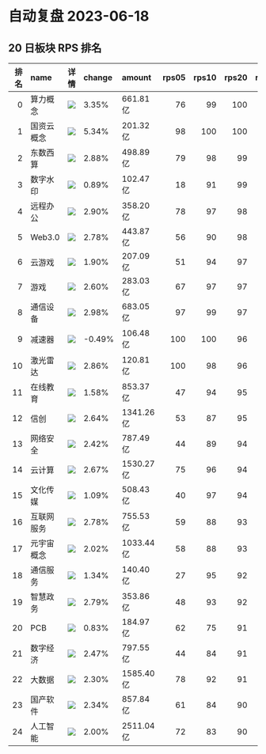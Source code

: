 # 自动复盘 2023-06-18
## 20 日板块 RPS 排名
|   排名 | name       | 详情                                                                                                | change   | amount    |   rps05 |   rps10 |   rps20 |   rps50 |   rps120 |   rps250 | volume       |
|-------:|:-----------|:----------------------------------------------------------------------------------------------------|:---------|:----------|--------:|--------:|--------:|--------:|---------:|---------:|:-------------|
|      0 | 算力概念   | ![](https://sykent-blog-image.oss-cn-beijing.aliyuncs.com/quant/image/2023/6/1687077225122-tmp.jpg) | 3.35%    | 661.81亿  |      76 |      99 |     100 |      99 |        0 |        0 | 2142.93万手  |
|      1 | 国资云概念 | ![](https://sykent-blog-image.oss-cn-beijing.aliyuncs.com/quant/image/2023/6/1687077226650-tmp.jpg) | 5.34%    | 201.32亿  |      98 |     100 |     100 |      93 |       98 |      100 | 834.08万手   |
|      2 | 东数西算   | ![](https://sykent-blog-image.oss-cn-beijing.aliyuncs.com/quant/image/2023/6/1687077227671-tmp.jpg) | 2.88%    | 498.89亿  |      79 |      98 |      99 |      95 |       99 |       99 | 2554.57万手  |
|      3 | 数字水印   | ![](https://sykent-blog-image.oss-cn-beijing.aliyuncs.com/quant/image/2023/6/1687077228392-tmp.jpg) | 0.89%    | 102.47亿  |      18 |      91 |      99 |      88 |        0 |        0 | 588.96万手   |
|      4 | 远程办公   | ![](https://sykent-blog-image.oss-cn-beijing.aliyuncs.com/quant/image/2023/6/1687077229458-tmp.jpg) | 2.90%    | 358.20亿  |      78 |      97 |      98 |      77 |       98 |       98 | 1786.56万手  |
|      5 | Web3.0     | ![](https://sykent-blog-image.oss-cn-beijing.aliyuncs.com/quant/image/2023/6/1687077230272-tmp.jpg) | 2.78%    | 443.87亿  |      56 |      90 |      98 |      94 |      100 |        0 | 2620.14万手  |
|      6 | 云游戏     | ![](https://sykent-blog-image.oss-cn-beijing.aliyuncs.com/quant/image/2023/6/1687077231236-tmp.jpg) | 1.90%    | 207.09亿  |      51 |      94 |      97 |      98 |       99 |       99 | 1816.08万手  |
|      7 | 游戏       | ![](https://sykent-blog-image.oss-cn-beijing.aliyuncs.com/quant/image/2023/6/1687077232244-tmp.jpg) | 2.60%    | 283.03亿  |      67 |      97 |      97 |     100 |      100 |      100 | 2298.64万手  |
|      8 | 通信设备   | ![](https://sykent-blog-image.oss-cn-beijing.aliyuncs.com/quant/image/2023/6/1687077233241-tmp.jpg) | 2.98%    | 683.05亿  |      97 |      99 |      97 |      97 |       93 |       94 | 2797.84万手  |
|      9 | 减速器     | ![](https://sykent-blog-image.oss-cn-beijing.aliyuncs.com/quant/image/2023/6/1687077235739-tmp.jpg) | -0.49%   | 106.48亿  |     100 |     100 |      96 |      97 |       83 |        0 | 820.32万手   |
|     10 | 激光雷达   | ![](https://sykent-blog-image.oss-cn-beijing.aliyuncs.com/quant/image/2023/6/1687077237079-tmp.jpg) | 2.86%    | 120.81亿  |     100 |      98 |      96 |      94 |       79 |       88 | 491.07万手   |
|     11 | 在线教育   | ![](https://sykent-blog-image.oss-cn-beijing.aliyuncs.com/quant/image/2023/6/1687077238388-tmp.jpg) | 1.58%    | 853.37亿  |      47 |      94 |      95 |      97 |       97 |       97 | 5390.21万手  |
|     12 | 信创       | ![](https://sykent-blog-image.oss-cn-beijing.aliyuncs.com/quant/image/2023/6/1687077239344-tmp.jpg) | 2.64%    | 1341.26亿 |      53 |      87 |      95 |      73 |       96 |        0 | 6249.20万手  |
|     13 | 网络安全   | ![](https://sykent-blog-image.oss-cn-beijing.aliyuncs.com/quant/image/2023/6/1687077240536-tmp.jpg) | 2.42%    | 787.49亿  |      44 |      89 |      94 |      52 |       92 |       93 | 4673.28万手  |
|     14 | 云计算     | ![](https://sykent-blog-image.oss-cn-beijing.aliyuncs.com/quant/image/2023/6/1687077241606-tmp.jpg) | 2.67%    | 1530.27亿 |      75 |      96 |      94 |      81 |       95 |       96 | 7983.03万手  |
|     15 | 文化传媒   | ![](https://sykent-blog-image.oss-cn-beijing.aliyuncs.com/quant/image/2023/6/1687077242670-tmp.jpg) | 1.09%    | 508.43亿  |      40 |      97 |      94 |      99 |       96 |       97 | 3976.33万手  |
|     16 | 互联网服务 | ![](https://sykent-blog-image.oss-cn-beijing.aliyuncs.com/quant/image/2023/6/1687077243854-tmp.jpg) | 2.78%    | 755.53亿  |      59 |      88 |      93 |      68 |       94 |       95 | 3984.29万手  |
|     17 | 元宇宙概念 | ![](https://sykent-blog-image.oss-cn-beijing.aliyuncs.com/quant/image/2023/6/1687077245081-tmp.jpg) | 2.02%    | 1033.44亿 |      58 |      88 |      93 |      91 |       97 |       96 | 6319.87万手  |
|     18 | 通信服务   | ![](https://sykent-blog-image.oss-cn-beijing.aliyuncs.com/quant/image/2023/6/1687077246099-tmp.jpg) | 1.34%    | 140.40亿  |      27 |      95 |      92 |      91 |       90 |       89 | 1182.97万手  |
|     19 | 智慧政务   | ![](https://sykent-blog-image.oss-cn-beijing.aliyuncs.com/quant/image/2023/6/1687077247145-tmp.jpg) | 2.79%    | 353.86亿  |      48 |      93 |      92 |      72 |       91 |       95 | 1949.40万手  |
|     20 | PCB        | ![](https://sykent-blog-image.oss-cn-beijing.aliyuncs.com/quant/image/2023/6/1687077248393-tmp.jpg) | 0.83%    | 184.97亿  |      62 |      75 |      91 |      84 |       75 |       81 | 1077.61万手  |
|     21 | 数字经济   | ![](https://sykent-blog-image.oss-cn-beijing.aliyuncs.com/quant/image/2023/6/1687077249440-tmp.jpg) | 2.47%    | 797.55亿  |      44 |      84 |      91 |      79 |       94 |       94 | 4566.93万手  |
|     22 | 大数据     | ![](https://sykent-blog-image.oss-cn-beijing.aliyuncs.com/quant/image/2023/6/1687077250483-tmp.jpg) | 2.30%    | 1585.40亿 |      78 |      92 |      91 |      67 |       89 |       91 | 10711.97万手 |
|     23 | 国产软件   | ![](https://sykent-blog-image.oss-cn-beijing.aliyuncs.com/quant/image/2023/6/1687077251506-tmp.jpg) | 2.34%    | 857.84亿  |      61 |      84 |      90 |      64 |       91 |       93 | 4137.24万手  |
|     24 | 人工智能   | ![](https://sykent-blog-image.oss-cn-beijing.aliyuncs.com/quant/image/2023/6/1687077252513-tmp.jpg) | 2.00%    | 2511.04亿 |      72 |      83 |      90 |      85 |       95 |       92 | 13900.74万手 |